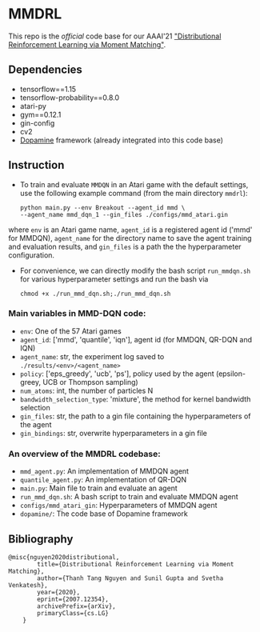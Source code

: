 # MMDRL 

This repo is the *official* code base for our AAAI'21 ["Distributional Reinforcement Learning via Moment Matching"](https://arxiv.org/abs/2007.12354). 


## Dependencies 
* tensorflow==1.15
* tensorflow-probability==0.8.0
* atari-py 
* gym==0.12.1
* gin-config 
* cv2 
* [Dopamine](https://github.com/google/dopamine) framework (already integrated into this code base)

## Instruction 
* To train and evaluate `MMDQN` in an Atari game with the default settings, use the following example command (from the main directory `mmdrl`):
    ```
    python main.py --env Breakout --agent_id mmd \
    --agent_name mmd_dqn_1 --gin_files ./configs/mmd_atari.gin
    ```
where `env` is an Atari game name, `agent_id` is a registered agent id ('mmd' for MMDQN), `agent_name` for the directory name to save the agent training and evaluation results, and `gin_files` is a path the the hyperparameter configuration. 

* For convenience, we can directly modify the bash script `run_mmdqn.sh` for various hyperparameter settings and run the bash via 
    ```
    chmod +x ./run_mmd_dqn.sh;./run_mmd_dqn.sh 
    ```

### Main variables in MMD-DQN code:
* `env`: One of the 57 Atari games  
* `agent_id`: ['mmd', 'quantile', 'iqn'], agent id (for MMDQN, QR-DQN and IQN)
* `agent_name`: str, the experiment log saved to `./results/<env>/<agent_name>`
* `policy`: ['eps_greedy', 'ucb', 'ps'], policy used by the agent (epsilon-greey, UCB or Thompson sampling)
* `num_atoms`: int, the number of particles N 
* `bandwidth_selection_type`: 'mixture', the method for kernel bandwidth selection  
* `gin_files`: str, the path to a gin file containing the hyperparameters of the agent 
* `gin_bindings`: str, overwrite hyperparameters in a gin file 

### An overview of the MMDRL codebase: 
* `mmd_agent.py`: An implementation of MMDQN agent 
* `quantile_agent.py`: An implementation of QR-DQN  
* `main.py`: Main file to train and evaluate an agent  
* `run_mmd_dqn.sh`: A bash script to train and evaluate MMDQN agent 
* `configs/mmd_atari_gin`: Hyperparameters of MMDQN agent 
* `dopamine/`: The code base of Dopamine framework  


## Bibliography  

```
@misc{nguyen2020distributional,
        title={Distributional Reinforcement Learning via Moment Matching},
        author={Thanh Tang Nguyen and Sunil Gupta and Svetha Venkatesh},
        year={2020},
        eprint={2007.12354},
        archivePrefix={arXiv},
        primaryClass={cs.LG}
    }
```

